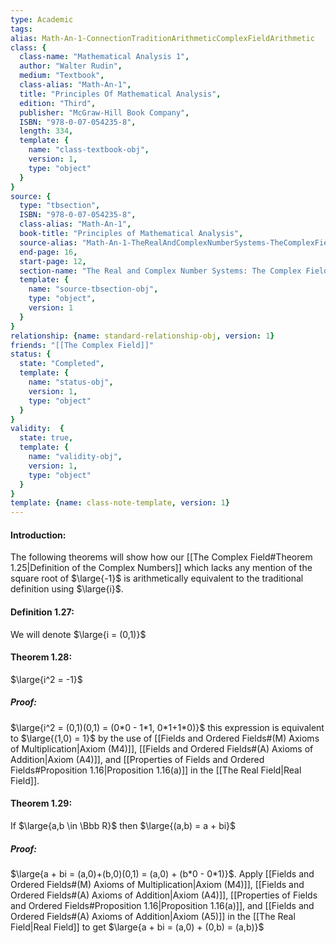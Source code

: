 ```yaml
---
type: Academic
tags:
alias: Math-An-1-ConnectionTraditionArithmeticComplexFieldArithmetic
class: {
  class-name: "Mathematical Analysis 1",
  author: "Walter Rudin",
  medium: "Textbook",
  class-alias: "Math-An-1",
  title: "Principles Of Mathematical Analysis",
  edition: "Third",
  publisher: "McGraw-Hill Book Company",
  ISBN: "978-0-07-054235-8",
  length: 334,
  template: {
    name: "class-textbook-obj",
    version: 1,
    type: "object"
  }
}
source: {
  type: "tbsection",
  ISBN: "978-0-07-054235-8",
  class-alias: "Math-An-1",
  book-title: "Principles of Mathematical Analysis",
  source-alias: "Math-An-1-TheRealAndComplexNumberSystems-TheComplexField",
  end-page: 16,
  start-page: 12,
  section-name: "The Real and Complex Number Systems: The Complex Field",
  template: {
    name: "source-tbsection-obj",
    type: "object",
    version: 1
  }
}
relationship: {name: standard-relationship-obj, version: 1}
friends: "[[The Complex Field]]"
status: {
  state: "Completed",
  template: {
    name: "status-obj",
    version: 1,
    type: "object"
  }
}
validity:  {
  state: true,
  template: {
    name: "validity-obj",
    version: 1,
    type: "object"
  }
}
template: {name: class-note-template, version: 1}
---
```


#### Introduction:
The following theorems will show how our [[The Complex Field#Theorem 1.25|Definition of the Complex Numbers]] which lacks any mention of the square root of $\large{-1}$ is arithmetically equivalent to the traditional definition using $\large{i}$.


#### Definition 1.27:
We will denote $\large{i = (0,1)}$ 

#### Theorem 1.28: 
$\large{i^2 = -1}$ 
##### Proof: 
$\large{i^2 = (0,1)(0,1) = (0*0 - 1*1, 0*1+1*0)}$ this expression is equivalent to $\large{(1,0) = 1}$ by the use of [[Fields and Ordered Fields#(M) Axioms of Multiplication|Axiom (M4)]], [[Fields and Ordered Fields#(A) Axioms of Addition|Axiom (A4)]], and [[Properties of Fields and Ordered Fields#Proposition 1.16|Proposition 1.16(a)]] in the [[The Real Field|Real Field]].

#### Theorem 1.29:
If $\large{a,b \in \Bbb R}$ then $\large{(a,b) = a + bi}$
##### Proof: 
$\large{a + bi = (a,0)+(b,0)(0,1) = (a,0) + (b*0 - 0*1)}$. Apply [[Fields and Ordered Fields#(M) Axioms of Multiplication|Axiom (M4)]], [[Fields and Ordered Fields#(A) Axioms of Addition|Axiom (A4)]], [[Properties of Fields and Ordered Fields#Proposition 1.16|Proposition 1.16(a)]], and [[Fields and Ordered Fields#(A) Axioms of Addition|Axiom (A5)]] in the [[The Real Field|Real Field]] to get $\large{a + bi = (a,0) + (0,b) = (a,b)}$ 